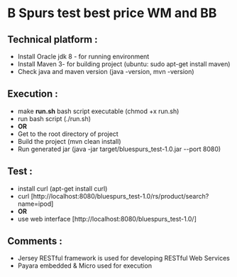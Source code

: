 # B Spurs test best price WM and BB

## Technical platform :

- Install Oracle jdk 8 - for running environment
- Install Maven 3- for building project (ubuntu: sudo apt-get install maven)
- Check java and maven version (java -version, mvn -version)

## Execution :

- make **run.sh** bash script executable   (chmod +x run.sh)
- run bash script (./run.sh)
- **OR**
- Get to the root directory of project
- Build the project (mvn clean install)
- Run generated jar (java -jar target/bluespurs_test-1.0.jar --port 8080)

## Test :

- install curl (apt-get install curl)
- curl [http://localhost:8080/bluespurs_test-1.0/rs/product/search?name=ipod]
- **OR**
- use web interface [http://localhost:8080/bluespurs_test-1.0/]

## Comments :

- Jersey RESTful framework is used for developing RESTful Web Services 
- Payara embedded & Micro used for execution



